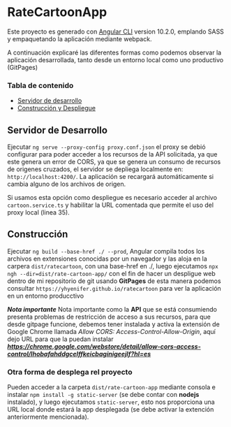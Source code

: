 # RateCartoonApp

Este proyecto es generado con  [Angular CLI](https://github.com/angular/angular-cli) version 10.2.0, emplando SASS y empaquetando la aplicación mediante webpack.

A continuación explicaré las diferentes formas como podemos observar la aplicación desarrollada, tanto desde un entorno local como uno productivo (GitPages)

### Tabla de contenido
 * [Servidor de desarrollo](#Servidor%20de%20Desarrollo)
 * [Construcción y Despliegue ](#Construcción)



## Servidor de Desarrollo

Ejecutar `ng serve --proxy-config proxy.conf.json` el proxy se debió configurar para poder acceder a los recursos de la API solicitada, ya que este genera un error de CORS, ya que se genera un consumo de recursos de origenes cruzados, el servidor se depliega localmente en: `http://localhost:4200/`. La aplicación se recargará automáticamente si cambia alguno de los archivos de origen.

Si usamos esta opción como despliegue es necesario acceder al archivo `cartoon.service.ts` y habilitar la URL comentada que permite el uso del proxy local (linea 35).

## Construcción

Ejecutar `ng build --base-href ./ --prod`, Angular compila todos los archivos en extensiones conocidas por un navegador y las aloja en la carpera `dist/ratecartoon`, con una base-href en ./, luego ejecutamos `npx ngh --dir=dist/rate-cartoon-app/` con el fin de hacer un despligue web dentro de mi repositorio de git usando **GitPages** 
de esta manera podemos consultar `https://yhyenifer.github.io/ratecartoon` para ver la aplicación en un entorno producctivo

**_Nota importante_**
Nota importante como la **API** que se está consumiendo presenta problemas de restricción de acceso a sus recursos, para que desde gitpage funcione, debemos tener instalada y activa la extensión de Google Chrome llamada _Allow CORS: Access-Control-Allow-Origin_, aquí dejo URL para que la puedan instalar **_https://chrome.google.com/webstore/detail/allow-cors-access-control/lhobafahddgcelffkeicbaginigeejlf?hl=es_**

### Otra forma de desplega rel proyecto

Pueden acceder a la carpeta `dist/rate-cartoon-app` mediante consola e instalar `npm install -g static-server` (se debe contar con **nodejs** instalado), y luego ejecutamos `static-server`, esto nos proporciona una URL local donde estará la app desplegada (se debe activar la extención anteriormente mencionada).
